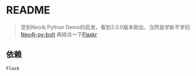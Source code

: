 # README

> 受到Neo4j Python Demo的启发，看到2.0.0版本刚出，当然是学新不学旧
> [Neo4j-py-bolt](https://github.com/neo4j-examples/movies-python-bolt)
> 再结合一下[Flaskr](https://flask.palletsprojects.com/en/2.0.x/tutorial/layout/)

## 依赖

```bash
Flask
```